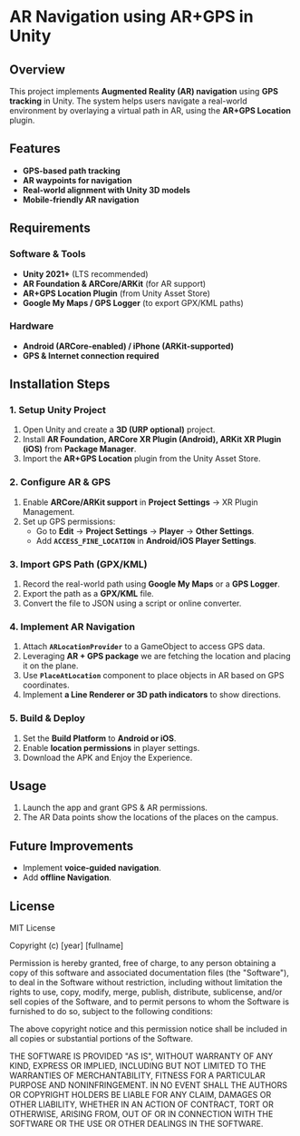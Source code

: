 # AR Navigation using AR+GPS in Unity

## Overview
This project implements **Augmented Reality (AR) navigation** using **GPS tracking** in Unity. The system helps users navigate a real-world environment by overlaying a virtual path in AR, using the **AR+GPS Location** plugin.

## Features
- **GPS-based path tracking**
- **AR waypoints for navigation**
- **Real-world alignment with Unity 3D models**
- **Mobile-friendly AR navigation**

## Requirements
### Software & Tools
- **Unity 2021+** (LTS recommended)
- **AR Foundation & ARCore/ARKit** (for AR support)
- **AR+GPS Location Plugin** (from Unity Asset Store)
- **Google My Maps / GPS Logger** (to export GPX/KML paths)

### Hardware
- **Android (ARCore-enabled) / iPhone (ARKit-supported)**
- **GPS & Internet connection required**

## Installation Steps
### 1. Setup Unity Project
1. Open Unity and create a **3D (URP optional)** project.
2. Install **AR Foundation, ARCore XR Plugin (Android), ARKit XR Plugin (iOS)** from **Package Manager**.
3. Import the **AR+GPS Location** plugin from the Unity Asset Store.

### 2. Configure AR & GPS
1. Enable **ARCore/ARKit support** in **Project Settings** → XR Plugin Management.
2. Set up GPS permissions:
   - Go to **Edit** → **Project Settings** → **Player** → **Other Settings**.
   - Add **`ACCESS_FINE_LOCATION`** in **Android/iOS Player Settings**.

### 3. Import GPS Path (GPX/KML)
1. Record the real-world path using **Google My Maps** or a **GPS Logger**.
2. Export the path as a **GPX/KML** file.
3. Convert the file to JSON using a script or online converter.

### 4. Implement AR Navigation
1. Attach **`ARLocationProvider`** to a GameObject to access GPS data.
2. Leveraging **AR + GPS package** we are fetching the location and placing it on the plane.
3. Use **`PlaceAtLocation`** component to place objects in AR based on GPS coordinates.
4. Implement **a Line Renderer or 3D path indicators** to show directions.

### 5. Build & Deploy
1. Set the **Build Platform** to **Android or iOS**.
2. Enable **location permissions** in player settings.
3. Download the APK and Enjoy the Experience.

## Usage
1. Launch the app and grant GPS & AR permissions.
2. The AR Data points show the locations of the places on the campus.

## Future Improvements
- Implement **voice-guided navigation**.
- Add **offline Navigation**.

## License
MIT License

Copyright (c) [year] [fullname]

Permission is hereby granted, free of charge, to any person obtaining a copy
of this software and associated documentation files (the "Software"), to deal
in the Software without restriction, including without limitation the rights
to use, copy, modify, merge, publish, distribute, sublicense, and/or sell
copies of the Software, and to permit persons to whom the Software is
furnished to do so, subject to the following conditions:

The above copyright notice and this permission notice shall be included in all
copies or substantial portions of the Software.

THE SOFTWARE IS PROVIDED "AS IS", WITHOUT WARRANTY OF ANY KIND, EXPRESS OR
IMPLIED, INCLUDING BUT NOT LIMITED TO THE WARRANTIES OF MERCHANTABILITY,
FITNESS FOR A PARTICULAR PURPOSE AND NONINFRINGEMENT. IN NO EVENT SHALL THE
AUTHORS OR COPYRIGHT HOLDERS BE LIABLE FOR ANY CLAIM, DAMAGES OR OTHER
LIABILITY, WHETHER IN AN ACTION OF CONTRACT, TORT OR OTHERWISE, ARISING FROM,
OUT OF OR IN CONNECTION WITH THE SOFTWARE OR THE USE OR OTHER DEALINGS IN THE
SOFTWARE.

